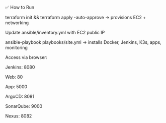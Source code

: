 ✅ How to Run

terraform init && terraform apply -auto-approve → provisions EC2 + networking

Update ansible/inventory.yml with EC2 public IP

ansible-playbook playbooks/site.yml → installs Docker, Jenkins, K3s, apps, monitoring

Access via browser:

Jenkins: 8080

Web: 80

App: 5000

ArgoCD: 8081

SonarQube: 9000

Nexus: 8082
